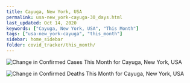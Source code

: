 ```yaml
---
title: Cayuga, New York, USA
permalink: usa-new_york-cayuga-30_days.html
last_updated: Oct 14, 2020
keywords: ["Cayuga, New York, USA", "This Month"]
tags: ["usa-new_york-cayuga", "this_month"]
sidebar: home_sidebar
folder: covid_tracker/this_month/
---
```


![Change in Confirmed Cases This Month for Cayuga, New York, USA](images/graphs/usa-new_york-cayuga-delta_confirmed-30_days_graph.png)

![Change in Confirmed Deaths This Month for Cayuga, New York, USA](images/graphs/usa-new_york-cayuga-delta_deaths-30_days_graph.png)
